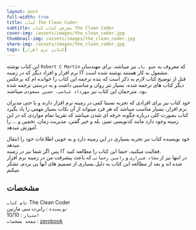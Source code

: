 ```yaml
---
layout: post
full-width: true
title: کتاب The Clean Coder
subtitle: معرفی کتاب کتاب The Clean Coder
cover-img: /assets/images/the_clean_coder.jpg
thumbnail-img: /assets/images/the_clean_coder.jpg
share-img: /assets/images/the_clean_coder.jpg
tags: [کتاب, نرم افزار]
---
```


این کتاب نوشته `Robert C Martin` که معروف به `عمو باب` نیز میباشد، برای مهندسان نرم افزار و افراد دیگر که در زمینه IT مشغول به کار هستند نوشته شده است.  
قبل از توضیح کتاب لازم به ذکر است که بنده ترجمه این کتاب را خوانده ام که برعکس دیگر کتاب های ترجمه شده، بسیار نثر روان و مناسبی داشت و به درستی ترجمه شده بود. مترجمان این کتاب نیز `مهرداد عباسی، حسین مسعودی` میباشند.  

خود کتاب نیز برای افرادی که تجربه نسبتا کمی در زمینه نرم افزار دارند و یا حتی مدیران نرم افزار، بسیار مناسب میباشد که هر فرد میتواند از آن نکات بسیار مهمی را یاد بگیرد.  
کتاب بصورت کلی درباره چگونه حرفه ای شدن میباشد که تقریبا تمام مواردی که در این زمینه وجود دارد مانند کدنویسی تمیز، بله و خیر گفتن، مدیریت زمان، تخمین و ... را آموزش میدهد.  

خود نویسنده کتاب نیز تجربه بسیاری در این زمینه دارد و به خوبی اطلاعات خود را انتقال میدهد.  
پس اگر شما نیز در زمینه IT فعالیت میکنید، حتما این کتاب را مطالعه کنید.  
در انتها نیز از `سجاد شیرازی` و `رامین رحمانی` که باعث پیشرفت من در زمینه نرم افزار شده اند و بعد از مطالعه این کتاب به دلیل بسیاری از تصمیم های آنها پی بردم، تشکر میکنم.  

## مشخصات

`نام کتاب` The Clean Coder   
`نویسنده` : رابرت سی مارتین  
`امتیاز` : 10/10  
`صفحه مشخصات` : [zerobook](https://zerobook.ir/product/%DA%A9%D8%AF%D9%86%D9%88%DB%8C%D8%B3-%D8%AA%D9%85%DB%8C%D8%B2/)  